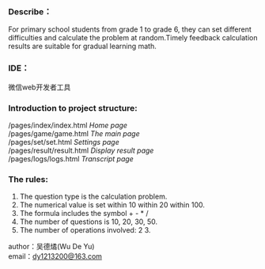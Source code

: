 ### Describe：   ###
For primary school students from grade 1 to grade 6, they can set different difficulties and calculate the problem at random.Timely feedback calculation results are suitable for gradual learning math. 
  
### IDE：   ###
微信web开发者工具  
### Introduction to project structure: ###
/pages/index/index.html     *Home page*  
/pages/game/game.html       *The main page*  
/pages/set/set.html         *Settings page*  
/pages/result/result.html   *Display result page*   
/pages/logs/logs.html       *Transcript page*   
### The rules:   ###
1. The question type is the calculation problem.  
1. The numerical value is set within 10 within 20 within 100.  
1. The formula includes the symbol  +  -  *  /  
1. The number of questions is 10, 20, 30, 50.  
1. The number of operations involved: 2 3.    

author：吴德燏(Wu De Yu)   
email：dy1213200@163.com